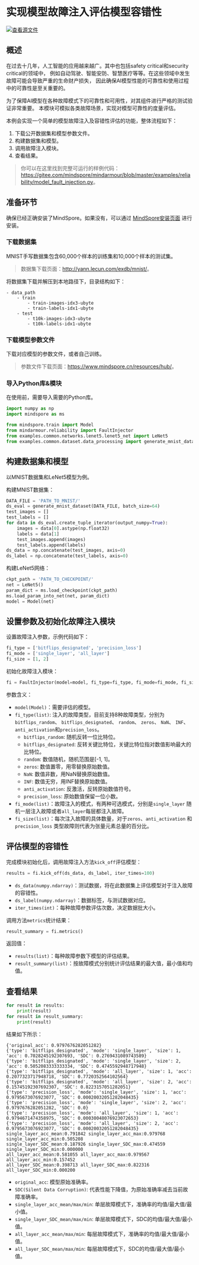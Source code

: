 # 实现模型故障注入评估模型容错性

[![查看源文件](https://mindspore-website.obs.cn-north-4.myhuaweicloud.com/website-images/master/resource/_static/logo_source.svg)](https://gitee.com/mindspore/docs/blob/master/docs/mindarmour/docs/source_zh_cn/fault_injection.md)

## 概述

在过去十几年，人工智能的应用越来越广。其中也包括safety critical和security critical的领域中，
例如自动驾驶、智能安防、智慧医疗等等。在这些领域中发生故障可能会导致严重的生命财产损失，
因此确保AI模型性能的可靠性和使用过程中的可靠性是至关重要的。

为了保障AI模型在各种故障模式下的可靠性和可用性，对其组件进行严格的测试验证非常重要。
本模块可模拟各类故障场景，实现对模型可靠性的度量评估。

本例会实现一个简单的模型故障注入及容错性评估的功能，整体流程如下：

1. 下载公开数据集和模型参数文件。
2. 构建数据集和模型。
3. 调用故障注入模块。
4. 查看结果。

> 你可以在这里找到完整可运行的样例代码：<https://gitee.com/mindspore/mindarmour/blob/master/examples/reliability/model_fault_injection.py>。

## 准备环节

确保已经正确安装了MindSpore。如果没有，可以通过 [MindSpore安装页面](https://www.mindspore.cn/install) 进行安装。  

### 下载数据集

MNIST手写数据集包含60,000个样本的训练集和10,000个样本的测试集。
> 数据集下载页面：<http://yann.lecun.com/exdb/mnist/>。

将数据集下载并解压到本地路径下，目录结构如下：

```text
- data_path
    - train
        - train-images-idx3-ubyte
        - train-labels-idx1-ubyte
    - test
        - t10k-images-idx3-ubyte
        - t10k-labels-idx1-ubyte
```

### 下载模型参数文件

下载对应模型的参数文件，或者自己训练。
> 参数文件下载页面：<https://www.mindspore.cn/resources/hub/>。

### 导入Python库&模块

在使用前，需要导入需要的Python库。

```python
import numpy as np
import mindspore as ms

from mindspore.train import Model
from mindarmour.reliability import FaultInjector
from examples.common.networks.lenet5.lenet5_net import LeNet5
from examples.common.dataset.data_processing import generate_mnist_dataset
```

## 构建数据集和模型

以MNIST数据集和LeNet5模型为例。

构建MNIST数据集：

```python
DATA_FILE = 'PATH_TO_MNIST/'
ds_eval = generate_mnist_dataset(DATA_FILE, batch_size=64)
test_images = []
test_labels = []
for data in ds_eval.create_tuple_iterator(output_numpy=True):
    images = data[0].astype(np.float32)
    labels = data[1]
    test_images.append(images)
    test_labels.append(labels)
ds_data = np.concatenate(test_images, axis=0)
ds_label = np.concatenate(test_labels, axis=0)
```

构建LeNet5网络：

```python
ckpt_path = 'PATH_TO_CHECKPOINT/'
net = LeNet5()
param_dict = ms.load_checkpoint(ckpt_path)
ms.load_param_into_net(net, param_dict)
model = Model(net)
```

## 设置参数及初始化故障注入模块

设置故障注入参数，示例代码如下：

```python
fi_type = ['bitflips_designated', 'precision_loss']
fi_mode = ['single_layer', 'all_layer']
fi_size = [1, 2]
```

初始化故障注入模块：

```python
fi = FaultInjector(model=model, fi_type=fi_type, fi_mode=fi_mode, fi_size=fi_size)
```

参数含义：

- `model(Model)`：需要评估的模型。
- `fi_type(list)`: 注入的故障类型，目前支持8种故障类型，分别为`bitflips_random`、 `bitflips_designated`、 `random`、 `zeros`、 `NaN`、 `INF`、 `anti_activation`和`precision_loss`。
    - `bitflips_random`: 随机反转一位比特位。
    - `bitflips_designated`: 反转关键比特位，关键比特位指对数值影响最大的比特位。
    - `random`: 数值随机，随机范围是[-1, 1]。
    - `zeros`: 数值置零，用零替换原始数值。
    - `NaN`: 数值非数，用NaN替换原始数值。
    - `INF`: 数值无穷，用INF替换原始数值。
    - `anti_activation`: 反激活，反转原始数值符号。
    - `precision_loss`: 原始数值保留一位小数。
- `fi_mode(list)`：故障注入的模式，有两种可选模式，分别是`single_layer` 随机一层注入故障或者`all_layer`每层都注入故障。
- `fi_size(list)`：每次注入故障的具体数量，对于`zeros`、`anti_activation` 和 `precision_loss` 类型故障则代表为张量元素总量的百分比。

## 评估模型的容错性

完成模块初始化后，调用故障注入方法`kick_off`评估模型：

```python
results = fi.kick_off(ds_data, ds_label, iter_times=100)
```

- `ds_data(numpy.ndarray)`：测试数据，将在此数据集上评估模型对于注入故障的容错性。
- `ds_label(numpy.ndarray)`：数据标签，与测试数据对应。
- `iter_times(int)`：每种故障参数评估次数，决定数据批大小。

调用方法`metrics`统计结果：

```python
result_summary = fi.metrics()
```

返回值：

- `results(list)`：每种故障参数下模型的评估结果。
- `result_summary(list)`：按故障模式分别统计评估结果的最大值，最小值和均值。

## 查看结果

```python
for result in results:
    print(result)
for result in result_summary:
    print(result)
```

结果如下所示：

```text
{'original_acc': 0.9797676282051282}
{'type': 'bitflips_designated', 'mode': 'single_layer', 'size': 1, 'acc': 0.7028245192307693, 'SDC': 0.2769431089743589}
{'type': 'bitflips_designated', 'mode': 'single_layer', 'size': 2, 'acc': 0.5052083333333334, 'SDC': 0.4745592948717948}
{'type': 'bitflips_designated', 'mode': 'all_layer', 'size': 1, 'acc': 0.2077323717948718, 'SDC': 0.7720352564102564}
{'type': 'bitflips_designated', 'mode': 'all_layer', 'size': 2, 'acc': 0.15745192307692307, 'SDC': 0.8223157051282051}
{'type': 'precision_loss', 'mode': 'single_layer', 'size': 1, 'acc': 0.9795673076923077, 'SDC': 0.00020032051282048435}
{'type': 'precision_loss', 'mode': 'single_layer', 'size': 2, 'acc': 0.9797676282051282, 'SDC': 0.0}
{'type': 'precision_loss', 'mode': 'all_layer', 'size': 1, 'acc': 0.9794671474358975, 'SDC': 0.00030048076923072653}
{'type': 'precision_loss', 'mode': 'all_layer', 'size': 2, 'acc': 0.9795673076923077, 'SDC': 0.00020032051282048435}
single_layer_acc_mean:0.791842 single_layer_acc_max:0.979768 single_layer_acc_min:0.505208
single_layer_SDC_mean:0.187926 single_layer_SDC_max:0.474559 single_layer_SDC_min:0.000000
all_layer_acc_mean:0.581055 all_layer_acc_max:0.979567 all_layer_acc_min:0.157452
all_layer_SDC_mean:0.398713 all_layer_SDC_max:0.822316 all_layer_SDC_min:0.000200
```

- `original_acc`: 模型原始准确率。
- `SDC(Silent Data Corruption)`: 代表性能下降值，为原始准确率减去当前故障准确率。
- `single_layer_acc_mean/max/min`: 单层故障模式下，准确率的均值/最大值/最小值。
- `single_layer_SDC_mean/max/min`: 单层故障模式下，SDC的均值/最大值/最小值。
- `all_layer_acc_mean/max/min`: 每层故障模式下，准确率的均值/最大值/最小值。
- `all_layer_SDC_mean/max/min`: 每层故障模式下，SDC的均值/最大值/最小值。
